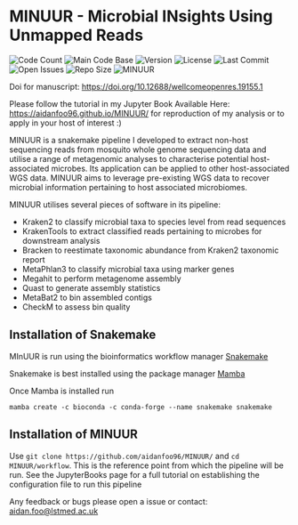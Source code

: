 <!-- ![MINUUR_Logo](assets/img/logo.png) -->

# MINUUR - Microbial INsights Using Unmapped Reads

![Code Count](https://img.shields.io/github/languages/count/aidanfoo96/MINUUR)
![Main Code Base](https://img.shields.io/github/languages/top/aidanfoo96/MINUUR)
![Version](https://img.shields.io/badge/version-1.0-red)
![License](https://img.shields.io/badge/license-GPLv3-blue)
![Last Commit](https://img.shields.io/github/last-commit/aidanfoo96/MINUUR)
![Open Issues](https://img.shields.io/github/issues-raw/aidanfoo96/MINUURT)
![Repo Size](https://img.shields.io/github/repo-size/aidanfoo96/MINUUR)
![MINUUR](https://github.com/github/docs/actions/workflows/run_pipeline.yml/badge.svg)

Doi for manuscript: https://doi.org/10.12688/wellcomeopenres.19155.1

Please follow the tutorial in my Jupyter Book Available Here: https://aidanfoo96.github.io/MINUUR/ for reproduction of my analysis or to apply in your host of interest :) 

MINUUR is a snakemake pipeline I developed to extract non-host sequencing reads from mosquito whole genome sequencing data and utilise a range of metagenomic analyses to characterise potential host-associated microbes. Its application can be applied to other host-associated WGS data. MINUUR aims to leverage pre-existing WGS data to recover microbial information pertaining to host associated microbiomes.

MINUUR utilises several pieces of software in its pipeline: 
- Kraken2 to classify microbial taxa to species level from read sequences
- KrakenTools to extract classified reads pertaining to microbes for downstream analysis
- Bracken to reestimate taxonomic abundance from Kraken2 taxonomic report
- MetaPhlan3 to classify microbial taxa using marker genes
- Megahit to perform metagenome assembly 
- Quast to generate assembly statistics
- MetaBat2 to bin assembled contigs
- CheckM to assess bin quality

## Installation of Snakemake
MInUUR is run using the bioinformatics workflow manager [Snakemake](https://snakemake.readthedocs.io/en/stable/index.html)

Snakemake is best installed using the package manager [Mamba](https://github.com/mamba-org/mamba)

Once Mamba is installed run 

`mamba create -c bioconda -c conda-forge --name snakemake snakemake`

## Installation of MINUUR
Use `git clone https://github.com/aidanfoo96/MINUUR/` and `cd MINUUR/workflow`. This is the reference point from which the pipeline will be run. See the JupyterBooks page for a full tutorial on establishing the configuration file to run this pipeline

Any feedback or bugs please open a issue or contact: aidan.foo@lstmed.ac.uk

